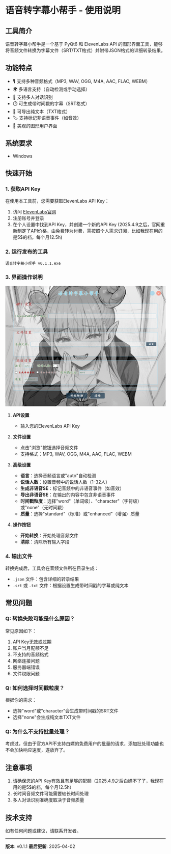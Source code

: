 # 语音转字幕小帮手 - 使用说明

## 工具简介

语音转字幕小帮手是一个基于 PyQt6 和 ElevenLabs API 的图形界面工具，能够将音频文件转换为字幕文件（SRT/TXT格式）并附带JSON格式的详细转录结果。

## 功能特点

- 🎙️ 支持多种音频格式（MP3, WAV, OGG, M4A, AAC, FLAC, WEBM）
- 🌍 多语言支持（自动检测或手动选择）
- 👥 支持多人对话识别
- ⏱️ 可生成带时间戳的字幕（SRT格式）
- 📝 可导出纯文本（TXT格式）
- 🏷️ 支持标记非语音事件（如音效）
- 🎨 美观的图形用户界面

## 系统要求

- Windows

## 快速开始

### 1. 获取API Key

在使用本工具前，您需要获取ElevenLabs API Key：
1. 访问 [ElevenLabs官网](https://elevenlabs.io/)
2. 注册账号并登录
3. 在个人设置中找到API Key，并创建一个新的API Key
(2025.4.9之后，官网重新制定了API价格，由免费转为付费，需按照个人需求订阅，比如我现在用的是5$的档，每个月12.5h)

### 2. 运行发布的工具

```bash
语音转字幕小帮手 v0.1.1.exe
```

### 3. 界面操作说明

![](https://github.com/fuxiaomoke/yuriyakuki/blob/main/assets/screenshot.png)

1. **API设置**
   - 输入您的ElevenLabs API Key

2. **文件设置**
   - 点击"浏览"按钮选择音频文件
   - 支持格式：MP3, WAV, OGG, M4A, AAC, FLAC, WEBM

3. **高级设置**
   - **语言**：选择音频语言或"auto"自动检测
   - **说话人数**：设置音频中的说话人数（1-32人）
   - **生成非语音SE**：标记音频中的非语音事件（如音效）
   - **导出非语音SE**：在输出的内容中包含非语音事件
   - **时间戳粒度**：选择"word"（单词级）、"character"（字符级）或"none"（无时间戳）
   - **质量**：选择"standard"（标准）或"enhanced"（增强）质量

4. **操作按钮**
   - **开始转换**：开始处理音频文件
   - **清除**：清除所有输入字段

### 4. 输出文件

转换完成后，工具会在音频文件所在目录生成：
- `.json` 文件：包含详细的转录结果
- `.srt` 或 `.txt` 文件：根据设置生成带时间戳的字幕或纯文本

## 常见问题

### Q: 转换失败可能是什么原因？
常见原因如下：
1. API Key无效或过期
2. 账户当月配额不足
3. 不支持的音频格式
4. 网络连接问题
5. 服务器端错误
6. 文件权限问题

### Q: 如何选择时间戳粒度？
根据你的需求：
- 选择"word"或"character"会生成带时间戳的SRT文件
- 选择"none"会生成纯文本TXT文件

### Q: 为什么不支持批量处理？
考虑过，但由于官方API不支持白嫖的免费用户的批量的请求，添加批处理功能也不会加快响应速度，遂放弃了。

## 注意事项

1. 请确保您的API Key有效且有足够的配额（2025.4.9之后白嫖不了了，我现在用的是5$的档，每个月12.5h）
2. 长时间音频文件可能需要较长时间处理
3. 多人对话识别准确度取决于音频质量

## 技术支持

如有任何问题或建议，请联系开发者。

---

**版本**: v0.1.1
**最后更新**: 2025-04-02
